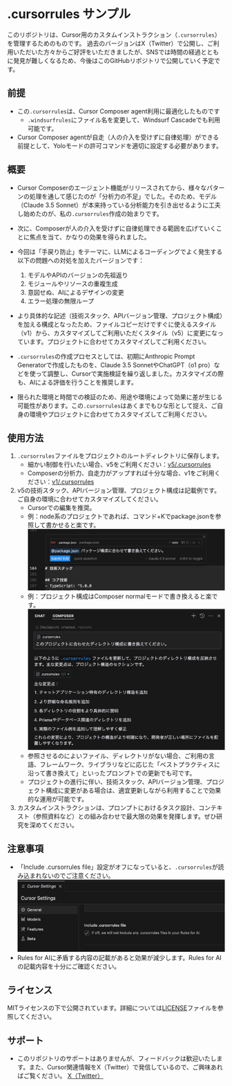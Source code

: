 # .cursorrules サンプル

このリポジトリは、Cursor用のカスタムインストラクション（`.cursorrules`）を管理するためのものです。
過去のバージョンはX（Twitter）で公開し、ご利用いただいた方々からご好評をいただきましたが、SNSでは時間の経過とともに発見が難しくなるため、今後はこのGitHubリポジトリで公開していく予定です。


## 前提

- この`.cursorrules`は、Cursor Composer agent利用に最適化したものです
    - `.windsurfrules`にファイル名を変更して、Windsurf Cascadeでも利用可能です。
- Cursor Composer agentが自走（人の介入を受けずに自律処理）ができる前提として、Yoloモードの許可コマンドを適切に設定する必要があります。

## 概要

- Cursor Composerのエージェント機能がリリースされてから、様々なパターンの処理を通して感じたのが「分析力の不足」でした。そのため、モデル（Claude 3.5 Sonnet）が本来持っている分析能力を引き出せるように工夫し始めたのが、私の`.cursorrules`作成の始まりです。

- 次に、Composerが人の介入を受けずに自律処理できる範囲を広げていくことに焦点を当て、かなりの効果を得られました。

- 今回は「手戻り防止」をテーマに、LLMによるコーディングでよく発生する以下の問題への対処を加えたバージョンです：
  1. モデルやAPIのバージョンの先祖返り
  1. モジュールやリソースの重複生成
  1. 意図せぬ、AIによるデザインの変更
  1. エラー処理の無限ループ

- より具体的な記述（技術スタック、APIバージョン管理、プロジェクト構成）を加える構成となったため、ファイルコピーだけですぐに使えるスタイル（v1）から、カスタマイズしてご利用いただくスタイル（v5）に変更になっています。プロジェクトに合わせてカスタマイズしてご利用ください。

- `.cursorrules`の作成プロセスとしては、初期にAnthropic Prompt Generatorで作成したものを、Claude 3.5 SonnetやChatGPT（o1 pro）などを使って調整し、Cursorで実施検証を繰り返しました。カスタマイズの際も、AIによる評価を行うことを推奨します。

- 限られた環境と時間での検証のため、用途や環境によって効果に差が生じる可能性があります。この`.cursorrules`はあくまでもひな形として捉え、ご自身の環境やプロジェクトに合わせてカスタマイズしてご利用ください。

## 使用方法

1. `.cursorrules`ファイルをプロジェクトのルートディレクトリに保存します。
    - 細かい制御を行いたい場合、v5をご利用ください：[v5/.cursorrules](v5/.cursorrules)
    - Composerの分析力、自走力がアップすれば十分な場合、v1をご利用ください：[v1/.cursorrules](v1/.cursorrules)
1. v5の技術スタック、APIバージョン管理、プロジェクト構成は記載例です。ご自身の環境に合わせてカスタマイズしてください。
    - Cursorでの編集を推奨。
    - 例：node系のプロジェクトであれば、コマンド+Kでpackage.jsonを参照して書かせると楽です。
    ![コマンド+K](images/package_command_k.png)
    - 例：プロジェクト構成はComposer normalモードで書き換えると楽です。
    ![alt text](images/directory_structure_composer.png)
    - 参照させるのによいファイル、ディレクトリがない場合、ご利用の言語、フレームワーク、ライブラリなどに応じた「ベストプラクティスに沿って書き換えて」といったプロンプトでの更新でも可です。
    - プロジェクトの進行に伴い、技術スタック、APIバージョン管理、プロジェクト構成に変更がある場合は、適宜更新しながら利用することで効果的な運用が可能です。
1. カスタムインストラクションは、プロンプトにおけるタスク設計、コンテキスト（参照資料など）との組み合わせで最大限の効果を発揮します。ぜひ研究を深めてください。

## 注意事項

- 「Include .cursorrules file」設定がオフになっていると、`.cursorrules`が読み込まれないのでご注意ください。
![cursorrules設定](images/cursorrules_option.png)
- Rules for AIに矛盾する内容の記載があると効果が減少します。Rules for AIの記載内容を十分にご確認ください。

## ライセンス

MITライセンスの下で公開されています。詳細については[LICENSE](LICENSE)ファイルを参照してください。

## サポート

- このリポジトリのサポートはありませんが、フィードバックは歓迎いたします。また、Cursor関連情報をX（Twitter）で発信しているので、ご興味あればご覧ください。
[X（Twitter）](https://x.com/kinopee_ai)
